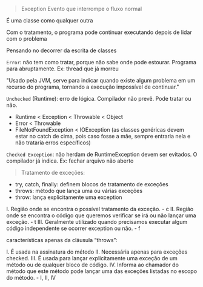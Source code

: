 > Exception
Evento que interrompe o fluxo normal

É uma classe como qualquer outra

Com o tratamento, o programa pode continuar executando depois de lidar com o problema

Pensando no decorrer da escrita de classes

`Error`: não tem como tratar, porque não sabe onde pode estourar. Programa para abruptamente.
Ex: thread que já morreu

"Usado pela JVM, serve para indicar quando existe algum problema em um recurso do programa, tornando a execução impossível de continuar."

`Unchecked` (Runtime): erro de lógica. Compilador não prevê. Pode tratar ou não.

* Runtime < Exception < Throwable < Object
* Error < Throwable
* FileNotFoundException < IOException (as classes genéricas devem estar no catch de cima, pois caso fosse a mãe, sempre entraria nela e não trataria erros específicos)

`Checked Exception`: não herdam de RuntimeException devem ser evitados. O compilador já indica. 
Ex: fechar arquivo não aberto

> Tratamento de exceções:
* try, catch, finally: definem blocos de tratamento de exceções
* throws: método que lança uma ou várias exceções
* throw: lança explicitamente uma exception

I. Região onde se encontra o possível tratamento da exceção. - c
II. Região onde se encontra o código que queremos verificar se irá ou não lançar uma exceção. - t
III. Geralmente utilizado quando precisamos executar algum código independente se ocorrer exception ou não. - f

características apenas da cláusula “throws”:

I. É usada na assinatura do método
II. Necessária apenas para exceções checked.
III. É usada para lançar explicitamente uma exceção de um método ou de qualquer bloco de código.
IV. Informa ao chamador do método que este método pode lançar uma das exceções listadas no escopo do método.  - I, II, IV